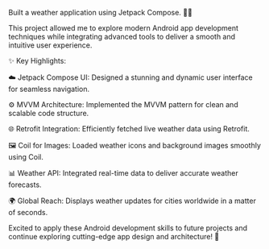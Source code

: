 Built a weather application using Jetpack Compose. 📱✨

This project allowed me to explore modern Android app development techniques while integrating advanced tools to deliver a smooth and intuitive user experience.

✨ Key Highlights:

☁️ Jetpack Compose UI: Designed a stunning and dynamic user interface for seamless navigation.

⚙️ MVVM Architecture: Implemented the MVVM pattern for clean and scalable code structure.

🌐 Retrofit Integration: Efficiently fetched live weather data using Retrofit.

🖼️ Coil for Images: Loaded weather icons and background images smoothly using Coil.

📊 Weather API: Integrated real-time data to deliver accurate weather forecasts.

🌍 Global Reach: Displays weather updates for cities worldwide in a matter of seconds.

Excited to apply these Android development skills to future projects and continue exploring cutting-edge app design and architecture! 🚀

